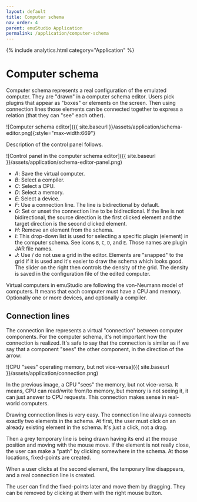 ```yaml
---
layout: default
title: Computer schema
nav_order: 4
parent: emuStudio Application
permalink: /application/computer-schema
---
```


{% include analytics.html category="Application" %}

# Computer schema

Computer schema represents a real configuration of the emulated computer. They are "drawn" in a computer schema editor.
Users pick plugins that appear as "boxes" or elements on the screen. Then using connection lines those elements can be
connected together to express a relation (that they can "see" each other).

![Computer schema editor]({{ site.baseurl }}/assets/application/schema-editor.png){:style="max-width:669"}

Description of the control panel follows.

![Control panel in the computer schema editor]({{ site.baseurl }}/assets/application/schema-editor-panel.png)

- *A*: Save the virtual computer.
- *B*: Select a compiler.
- *C*: Select a CPU.
- *D*: Select a memory.
- *E*: Select a device.
- *F*: Use a connection line. The line is bidirectional by default.
- *G*: Set or unset the connection line to be bidirectional. If the line is not bidirectional, the source direction is the first clicked element and the target direction is the second clicked element.
- *H*: Remove an element from the schema.
- *I*: This drop-down list is used for selecting a specific plugin (element) in the computer schema. See icons
  `B`, `C`, `D`, and `E`. Those names are plugin JAR file names.
- *J*: Use / do not use a grid in the editor. Elements are "snapped" to the grid if it is used and it's easier to draw
  the schema which looks good. The slider on the right then controls the density of the grid. The density is saved in the
  configuration file of the edited computer.

Virtual computers in emuStudio are following the von-Neumann model of computers. It means that each computer must have
a CPU and memory. Optionally one or more devices, and optionally a compiler.

## Connection lines

The connection line represents a virtual "connection" between computer components. For the computer schema, it's not important how the connection is realized. It's safe to say that the connection is similar
as if we say that a component "sees" the other component, in the direction of the arrow:

![CPU "sees" operating memory, but not vice-versa]({{ site.baseurl }}/assets/application/connection.png)

In the previous image, a CPU "sees" the memory, but not vice-versa. It means, CPU can read/write from/to memory, but memory is not seeing it, it can just answer to CPU requests. This connection makes
sense in real-world computers.

Drawing connection lines is very easy. The connection line always connects exactly two elements in the schema.
At first, the user must click on an already existing element in the schema. It's just a click, not
a drag.

Then a grey temporary line is being drawn having its end at the mouse position and moving with the mouse move. If the
element is not really close, the user can make a "path" by clicking somewhere in the
schema. At those locations, fixed-points are created.

When a user clicks at the second element, the temporary line disappears, and a real connection line is created.

The user can find the fixed-points later and move them by dragging. They can be removed by clicking at them with the
right mouse button.
